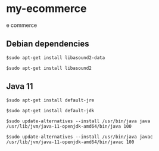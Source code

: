 # my-ecommerce #
e commerce

## Debian dependencies ##

    $sudo apt-get install libasound2-data
    
    $sudo apt-get install libasound2

## Java 11 ##
    
    $sudo apt-get install default-jre
    
    $sudo apt-get install default-jdk
    
    $sudo update-alternatives --install /usr/bin/java java /usr/lib/jvm/java-11-openjdk-amd64/bin/java 100
    
    $sudo update-alternatives --install /usr/bin/java javac /usr/lib/jvm/java-11-openjdk-amd64/bin/javac 100


